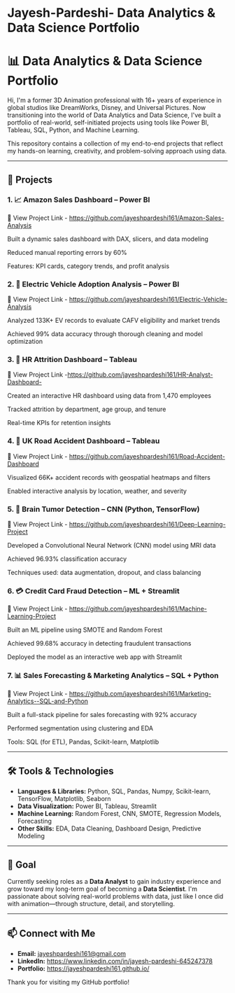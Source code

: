 # Jayesh-Pardeshi- Data Analytics & Data Science Portfolio

# 📊 Data Analytics & Data Science Portfolio

Hi, I'm a former 3D Animation professional with 16+ years of experience in global studios like DreamWorks, Disney, and Universal Pictures. Now transitioning into the world of Data Analytics and Data Science, I've built a portfolio of real-world, self-initiated projects using tools like Power BI, Tableau, SQL, Python, and Machine Learning.

This repository contains a collection of my end-to-end projects that reflect my hands-on learning, creativity, and problem-solving approach using data.

---

## 🚀 Projects

### 1. 📈 Amazon Sales Dashboard – Power BI 
🔗 View Project Link - https://github.com/jayeshpardeshi161/Amazon-Sales-Analysis

Built a dynamic sales dashboard with DAX, slicers, and data modeling

Reduced manual reporting errors by 60%

Features: KPI cards, category trends, and profit analysis

### 2. 🔌 Electric Vehicle Adoption Analysis – Power BI 
🔗 View Project Link - https://github.com/jayeshpardeshi161/Electric-Vehicle-Analysis

Analyzed 133K+ EV records to evaluate CAFV eligibility and market trends

Achieved 99% data accuracy through thorough cleaning and model optimization

### 3. 👥 HR Attrition Dashboard – Tableau 
🔗 View Project Link -https://github.com/jayeshpardeshi161/HR-Analyst-Dashboard-

Created an interactive HR dashboard using data from 1,470 employees

Tracked attrition by department, age group, and tenure

Real-time KPIs for retention insights

### 4. 🚗 UK Road Accident Dashboard – Tableau 
🔗 View Project Link - https://github.com/jayeshpardeshi161/Road-Accident-Dashboard

Visualized 66K+ accident records with geospatial heatmaps and filters

Enabled interactive analysis by location, weather, and severity

### 5. 🧠 Brain Tumor Detection – CNN (Python, TensorFlow) 
🔗 View Project Link - https://github.com/jayeshpardeshi161/Deep-Learning-Project

Developed a Convolutional Neural Network (CNN) model using MRI data

Achieved 96.93% classification accuracy

Techniques used: data augmentation, dropout, and class balancing

### 6. 💳 Credit Card Fraud Detection – ML + Streamlit 
🔗 View Project Link - https://github.com/jayeshpardeshi161/Machine-Learning-Project

Built an ML pipeline using SMOTE and Random Forest

Achieved 99.68% accuracy in detecting fraudulent transactions

Deployed the model as an interactive web app with Streamlit

### 7. 📊 Sales Forecasting & Marketing Analytics – SQL + Python 
🔗 View Project Link - https://github.com/jayeshpardeshi161/Marketing-Analytics--SQL-and-Python

Built a full-stack pipeline for sales forecasting with 92% accuracy

Performed segmentation using clustering and EDA

Tools: SQL (for ETL), Pandas, Scikit-learn, Matplotlib

---

## 🛠 Tools & Technologies

- **Languages & Libraries:** Python, SQL, Pandas, Numpy, Scikit-learn, TensorFlow, Matplotlib, Seaborn
- **Data Visualization:** Power BI, Tableau, Streamlit
- **Machine Learning:** Random Forest, CNN, SMOTE, Regression Models, Forecasting
- **Other Skills:** EDA, Data Cleaning, Dashboard Design, Predictive Modeling

---

## 🎯 Goal

Currently seeking roles as a **Data Analyst** to gain industry experience and grow toward my long-term goal of becoming a **Data Scientist**. I'm passionate about solving real-world problems with data, just like I once did with animation—through structure, detail, and storytelling.

---

## 📫 Connect with Me

- **Email:** jayeshpardeshi161@gmail.com
- **LinkedIn:** https://www.linkedin.com/in/jayesh-pardeshi-645247378
- **Portfolio:** https://jayeshpardeshi161.github.io/

Thank you for visiting my GitHub portfolio!

